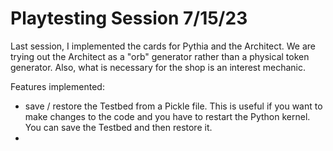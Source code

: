 # Playtesting Session 7/15/23

Last session, I implemented the cards for Pythia and the Architect.
We are trying out the Architect as a "orb" generator rather than a physical token generator.
Also, what is necessary for the shop is an interest mechanic.

Features implemented:
* save / restore the Testbed from a Pickle file. This is useful if you want to make changes to the code and you have to restart the Python kernel. You can save the Testbed and then restore it.
* 